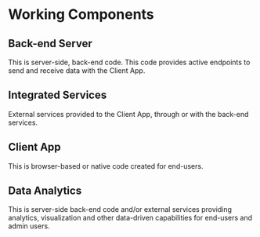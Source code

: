 # Working Components

## Back-end Server

This is server-side, back-end code. This code provides active endpoints to send and receive data with the Client App.   

## Integrated Services

External services provided to the Client App, through or with the back-end services.  

## Client App

This is browser-based or native code created for end-users.

## Data Analytics

This is server-side back-end code and/or external services providing analytics, visualization and other data-driven capabilities for end-users and admin users. 
